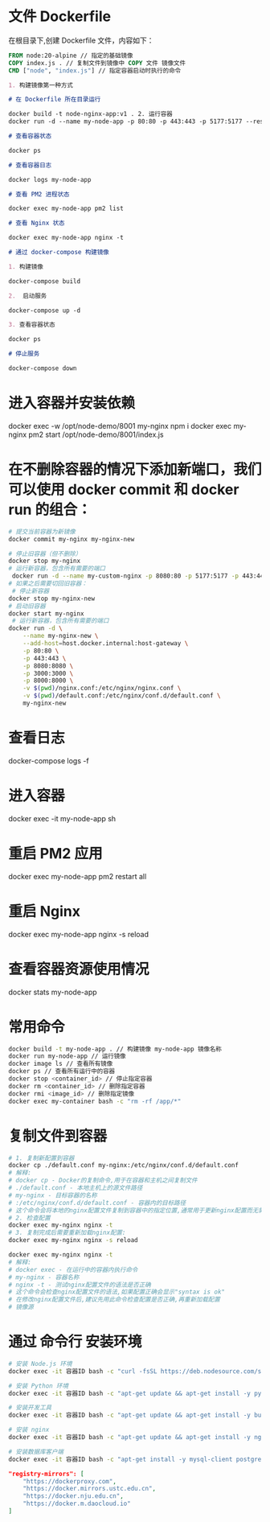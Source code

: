 # 文件 Dockerfile

在根目录下,创建 Dockerfile 文件，内容如下：

```Dockerfile
FROM node:20-alpine // 指定的基础镜像
COPY index.js . // 复制文件到镜像中 COPY 文件 镜像文件
CMD ["node", "index.js"] // 指定容器启动时执行的命令
```

```md
1. 构建镜像第一种方式

# 在 Dockerfile 所在目录运行

docker build -t node-nginx-app:v1 . 2. 运行容器
docker run -d --name my-node-app -p 80:80 -p 443:443 -p 5177:5177 --restart unless-stopped node-nginx-app:v1 3. 检查运行状态

# 查看容器状态

docker ps

# 查看容器日志

docker logs my-node-app

# 查看 PM2 进程状态

docker exec my-node-app pm2 list

# 查看 Nginx 状态

docker exec my-node-app nginx -t

# 通过 docker-compose 构建镜像

1. 构建镜像

docker-compose build

2.  启动服务

docker-compose up -d

3. 查看容器状态

docker ps

# 停止服务

docker-compose down
```

# 进入容器并安装依赖

docker exec -w /opt/node-demo/8001 my-nginx npm i
docker exec my-nginx pm2 start /opt/node-demo/8001/index.js

# 在不删除容器的情况下添加新端口，我们可以使用 docker commit 和 docker run 的组合：

```bash
# 提交当前容器为新镜像
docker commit my-nginx my-nginx-new

# 停止旧容器（但不删除）
docker stop my-nginx
# 运行新容器，包含所有需要的端口
 docker run -d --name my-custom-nginx -p 8080:80 -p 5177:5177 -p 443:443 my-custom-nginx
# 如果之后需要切回旧容器：
 # 停止新容器
docker stop my-nginx-new
# 启动旧容器
docker start my-nginx
 # 运行新容器，包含所有需要的端口
docker run -d \
    --name my-nginx-new \
    --add-host=host.docker.internal:host-gateway \
    -p 80:80 \
    -p 443:443 \
    -p 8080:8080 \
    -p 3000:3000 \
    -p 8000:8000 \
    -v $(pwd)/nginx.conf:/etc/nginx/nginx.conf \
    -v $(pwd)/default.conf:/etc/nginx/conf.d/default.conf \
    my-nginx-new
```

# 查看日志

docker-compose logs -f

# 进入容器

docker exec -it my-node-app sh

# 重启 PM2 应用

docker exec my-node-app pm2 restart all

# 重启 Nginx

docker exec my-node-app nginx -s reload

# 查看容器资源使用情况

docker stats my-node-app

# 常用命令

```bash
docker build -t my-node-app . // 构建镜像 my-node-app 镜像名称
docker run my-node-app // 运行镜像
docker image ls // 查看所有镜像
docker ps // 查看所有运行中的容器
docker stop <container_id> // 停止指定容器
docker rm <container_id> // 删除指定容器
docker rmi <image_id> // 删除指定镜像
docker exec my-container bash -c "rm -rf /app/*"
```

# 复制文件到容器

```bash
# 1. 复制新配置到容器
docker cp ./default.conf my-nginx:/etc/nginx/conf.d/default.conf
# 解释:
# docker cp - Docker的复制命令,用于在容器和主机之间复制文件
# ./default.conf - 本地主机上的源文件路径
# my-nginx - 目标容器的名称
# :/etc/nginx/conf.d/default.conf - 容器内的目标路径
# 这个命令会将本地的nginx配置文件复制到容器中的指定位置,通常用于更新nginx配置而无需重建容器
# 2. 检查配置
docker exec my-nginx nginx -t
# 3. 复制完成后需要重新加载nginx配置:
docker exec my-nginx nginx -s reload
```

```bash
docker exec my-nginx nginx -t
# 解释:
# docker exec - 在运行中的容器内执行命令
# my-nginx - 容器名称
# nginx -t - 测试nginx配置文件的语法是否正确
# 这个命令会检查nginx配置文件的语法,如果配置正确会显示"syntax is ok"
# 在修改nginx配置文件后,建议先用此命令检查配置是否正确,再重新加载配置
# 镜像源
```

# 通过 命令行 安装环境

```bash
# 安装 Node.js 环境
docker exec -it 容器ID bash -c "curl -fsSL https://deb.nodesource.com/setup_16.x | bash - && apt-get install -y nodejs"

# 安装 Python 环境
docker exec -it 容器ID bash -c "apt-get update && apt-get install -y python3 python3-pip"

# 安装开发工具
docker exec -it 容器ID bash -c "apt-get update && apt-get install -y build-essential gcc g++ make"

# 安装 nginx
docker exec -it 容器ID bash -c "apt-get update && apt-get install -y nginx"

# 安装数据库客户端
docker exec -it 容器ID bash -c "apt-get install -y mysql-client postgresql-client"
```

<!-- 暂时可用的镜像源 -->

```json
"registry-mirrors": [
    "https://dockerproxy.com",
    "https://docker.mirrors.ustc.edu.cn",
    "https://docker.nju.edu.cn",
    "https://docker.m.daocloud.io"
]
```
